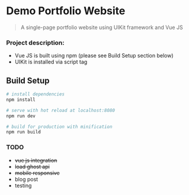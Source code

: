 # Demo Portfolio Website

> A single-page portfolio website using UIKit framework and Vue JS

### Project description:

- Vue JS is built using npm (please see Build Setup section below)
- UIKit is installed via script tag

## Build Setup

``` bash
# install dependencies
npm install

# serve with hot reload at localhost:8080
npm run dev

# build for production with minification
npm run build
```

### TODO

- ~~vue js integration~~
- ~~load ghost api~~
- ~~mobile responsive~~
- blog post
- testing